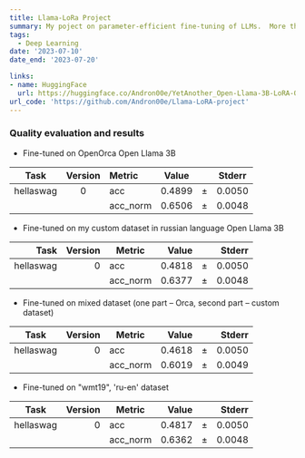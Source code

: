 ```yaml
---
title: Llama-LoRa Project
summary: My poject on parameter-efficient fine-tuning of LLMs.  More than 10000 downloads on HuggingFace.
tags:
  - Deep Learning
date: '2023-07-10'
date_end: '2023-07-20'

links:
- name: HuggingFace
  url: https://huggingface.co/Andron00e/YetAnother_Open-Llama-3B-LoRA-OpenOrca
url_code: 'https://github.com/Andron00e/Llama-LoRA-project'
---
```

### Quality evaluation and results

* Fine-tuned on OpenOrca Open Llama 3B
  
|  Task   |Version | Metric |Value  |   |Stderr|
|---------|:------: |:--------|:-----: |:---:|:-----:|
|hellaswag|      0 |acc     |0.4899 |±  |0.0050|
|         |        |acc_norm|0.6506 |±  |0.0048|


* Fine-tuned on my custom dataset in russian language Open Llama 3B
  
|  Task   |Version| Metric |Value |   |Stderr|
|---------:|------:|--------|-----:|---|-----:|
|hellaswag|      0|acc     |0.4818|±  |0.0050|
|         |       |acc_norm|0.6377|±  |0.0048|


* Fine-tuned on mixed dataset (one part – Orca, second part – custom dataset)

|  Task   |Version| Metric |Value |   |Stderr|
|---------|------:|--------|-----:|---|-----:|
|hellaswag|      0|acc     |0.4618|±  |0.0050|
|         |       |acc_norm|0.6019|±  |0.0049|


* Fine-tuned on "wmt19", 'ru-en' dataset

|  Task   |Version| Metric |Value |   |Stderr|
|---------|------:|--------|-----:|---|-----:|
|hellaswag|      0|acc     |0.4817|±  |0.0050|
|         |       |acc_norm|0.6362|±  |0.0048|